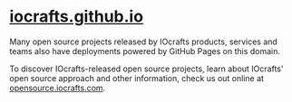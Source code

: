 [iocrafts.github.io](https://iocrafts.github.io)
===================

Many open source projects released by IOcrafts products, services and teams also have
deployments powered by GitHub Pages on this domain.

To discover IOcrafts-released open source projects, learn about IOcrafts' open source
approach and other information, check us out online at [opensource.iocrafts.com](https://opensource.iocrafts.com).
